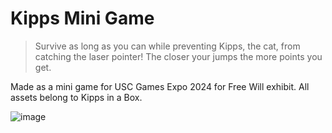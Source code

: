 # Kipps Mini Game
> Survive as long as you can while preventing Kipps, the cat, from catching the laser pointer! The closer your jumps the more points you get.

Made as a mini game for USC Games Expo 2024 for Free Will exhibit. All assets belong to Kipps in a Box.

![image](https://github.com/keviin0/KippsMiniGame/assets/35435219/8c557d24-c5ff-4f55-ae19-cd7b1c4a2659)
